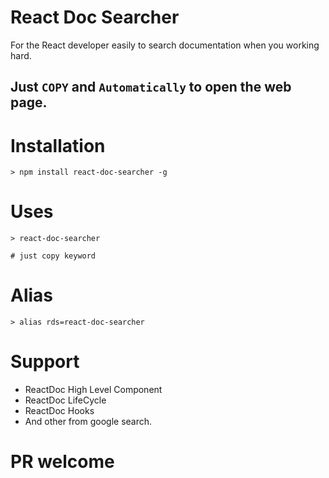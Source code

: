 # React Doc Searcher

For the React developer easily to search documentation when you working hard.

## Just `COPY` and `Automatically` to open the web page.

# Installation

```
> npm install react-doc-searcher -g
```

# Uses

```
> react-doc-searcher

# just copy keyword
```

# Alias

```
> alias rds=react-doc-searcher
```

# Support

- ReactDoc High Level Component
- ReactDoc LifeCycle
- ReactDoc Hooks
- And other from google search.

# PR welcome
